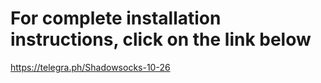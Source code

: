 # For complete installation instructions, click on the link below

https://telegra.ph/Shadowsocks-10-26
